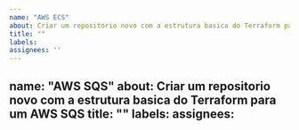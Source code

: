 ```yaml
---
name: "AWS ECS"
about: Criar um repositorio novo com a estrutura basica do Terraform para um AWS ECS
title: ""
labels: 
assignees: ''
---
```


name: "AWS SQS"
about: Criar um repositorio novo com a estrutura basica do Terraform para um AWS SQS
title: ""
labels: 
assignees:
---